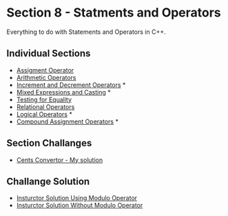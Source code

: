 # Section 8 - Statments and Operators
Everything to do with Statements and Operators in C++.

## Individual Sections
- [Assigment Operator](https://github.com/0xToast/Cplusplus/blob/main/Udemy/Section%208/assignmentOperator.cpp)
- [Arithmetic Operators](https://github.com/0xToast/Cplusplus/blob/main/Udemy/Section%208/arithmeticOperators.cpp)
- [Increment and Decrement Operators](https://github.com/0xToast/Cplusplus/blob/main/Udemy/Section%208/incrementDecrementOperators.cpp) *
- [Mixed Expressions and Casting](https://github.com/0xToast/Cplusplus/blob/main/Udemy/Section%208/mixedExpressionsAndConversions.cpp) *
- [Testing for Equality](https://github.com/0xToast/Cplusplus/blob/main/Udemy/Section%208/testingForEquality.cpp)
- [Relational Operators](https://github.com/0xToast/Cplusplus/blob/main/Udemy/Section%208/relationalOperators.cpp)
- [Logical Operators](https://github.com/0xToast/Cplusplus/blob/main/Udemy/Section%208/logicalOperators.cpp) *
- [Compound Assignment Operators](https://github.com/0xToast/Cplusplus/blob/main/Udemy/Section%208/compoundAssigmentOperators.cpp) *

## Section Challanges
- [Cents Convertor - My solution](https://github.com/0xToast/Cplusplus/blob/main/Udemy/Section%208/sectionChallengeMine1.cpp)

## Challange Solution
- [Insturctor Solution Using Modulo Operator](https://github.com/0xToast/Cplusplus/blob/main/Udemy/Section%208/instuctorSolutionwModulo.cpp)
- [Insturctor Solution Without Modulo Operator](https://github.com/0xToast/Cplusplus/blob/main/Udemy/Section%208/instructorSoltionNoModulo.cpp)
